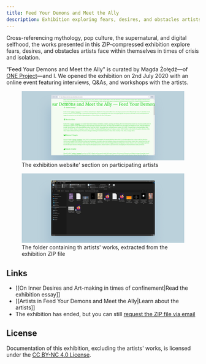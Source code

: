```yaml
---
title: Feed Your Demons and Meet the Ally
description: Exhibition exploring fears, desires, and obstacles artists face within themselves in times of crisis and isolation
---
```

Cross-referencing mythology, pop culture, the supernatural, and digital selfhood, the works presented in this ZIP-compressed exhibition explore fears, desires, and obstacles artists face within themselves in times of crisis and isolation.

"Feed Your Demons and Meet the Ally" is curated by Magda Żołędź—of [ONE Project](https://one-project.co.uk/)—and I. We opened the exhibition on 2nd July 2020 with an online event featuring interviews, Q&As, and workshops with the artists.

<figure>
    <img src="assets/feedyourdemons/site.png" alt="The exhibition website, section on participating artists" loading="lazy">
    <figcaption>The exhibition website' section on participating artists</figcaption>
</figure>

<figure>
    <img src="assets/feedyourdemons/feed-your-demons.png" alt="The exhibition folder, extracted from a ZIP file" loading="lazy">
    <figcaption>The folder containing th artists' works, extracted from the exhibition ZIP file</figcaption>
</figure>

## Links
* [[On Inner Desires and Art-making in times of confinement|Read the exhibition essay]]
* [[Artists in Feed Your Demons and Meet the Ally|Learn about the artists]]
* The exhibition has ended, but you can still [request the ZIP file via email](mailto:frn.imola@gmail.com?subject=Feed%20Your%20Demons%20and%20Meet%20the%20Ally%20-%20ZIP%20File&body=Hello!)

## License
Documentation of this exhibition, excluding the artists' works, is licensed under the <a rel="license" href="https://creativecommons.org/licenses/by-nc/4.0/" target="_blank" rel="noopener noreferrer">CC BY-NC 4.0 License</a>.